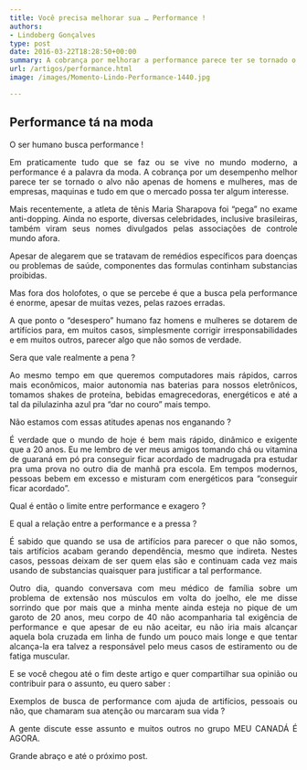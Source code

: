 ```yaml
---
title: Você precisa melhorar sua … Performance !
authors:
- Lindoberg Gonçalves
type: post
date: 2016-03-22T18:28:50+00:00
summary: A cobrança por melhorar a performance parece ter se tornado o objetivo de pessoas, máquinas, mercado.É possível aumentá-la? Como medir a sua performance?
url: /artigos/performance.html
image: /images/Momento-Lindo-Performance-1440.jpg

---
```

## **Performance tá na moda**

O ser humano busca performance !

<p style="text-align: justify;">
  Em praticamente tudo que se faz ou se vive no mundo moderno, a performance é a palavra da moda. A cobrança por um desempenho melhor parece ter se tornado o alvo não apenas de homens e mulheres, mas de empresas, maquinas e tudo em que o mercado possa ter algum interesse.
</p>

<p style="text-align: justify;">
  Mais recentemente, a atleta de tênis Maria Sharapova foi &#8220;pega&#8221; no exame anti-dopping. Ainda no esporte, diversas celebridades, inclusive brasileiras, também viram seus nomes divulgados pelas associações de controle mundo afora.
</p>

<p style="text-align: justify;">
  Apesar de alegarem que se tratavam de remédios específicos para doenças ou problemas de saúde, componentes das formulas continham substancias proibidas.
</p>

<p style="text-align: justify;">
  Mas fora dos holofotes, o que se percebe é que a busca pela performance é enorme, apesar de muitas vezes, pelas razoes erradas.
</p>

<p style="text-align: justify;">
  A que ponto o &#8220;desespero&#8221; humano faz homens e mulheres se dotarem de artifícios para, em muitos casos, simplesmente corrigir irresponsabilidades e em muitos outros, parecer algo que não somos de verdade.
</p>

<p style="text-align: justify;">
  Sera que vale realmente a pena ?
</p>

<p style="text-align: justify;">
  Ao mesmo tempo em que queremos computadores mais rápidos, carros mais econômicos, maior autonomia nas baterias para nossos eletrônicos, tomamos shakes de proteína, bebidas emagrecedoras, energéticos e até a tal da pilulazinha azul pra &#8220;dar no couro&#8221; mais tempo.
</p>

<p style="text-align: justify;">
  Não estamos com essas atitudes apenas nos enganando ?
</p>

<p style="text-align: justify;">
  É verdade que o mundo de hoje é bem mais rápido, dinâmico e exigente que a 20 anos. Eu me lembro de ver meus amigos tomando chá ou vitamina de guaraná em pó pra conseguir ficar acordado de madrugada pra estudar pra uma prova no outro dia de manhã pra escola. Em tempos modernos, pessoas bebem em excesso e misturam com energéticos para &#8220;conseguir ficar acordado&#8221;.
</p>

<p style="text-align: justify;">
  Qual é então o limite entre performance e exagero ?
</p>

<p style="text-align: justify;">
  E qual a relação entre a performance e a pressa ?
</p>

<p style="text-align: justify;">
  É sabido que quando se usa de artifícios para parecer o que não somos, tais artifícios acabam gerando dependência, mesmo que indireta. Nestes casos, pessoas deixam de ser quem elas são e continuam cada vez mais usando de substancias quaisquer para justificar a tal performance.
</p>

<p style="text-align: justify;">
  Outro dia, quando conversava com meu médico de família sobre um problema de extensão nos músculos em volta do joelho, ele me disse sorrindo que por mais que a minha mente ainda esteja no pique de um garoto de 20 anos, meu corpo de 40 não acompanharia tal exigência de performance e que apesar de eu não aceitar, eu não iria mais alcançar aquela bola cruzada em linha de fundo um pouco mais longe e que tentar alcança-la era talvez a responsável pelo meus casos de estiramento ou de fatiga muscular.
</p>

<p style="text-align: justify;">
  E se você chegou até o fim deste artigo e quer compartilhar sua opinião ou contribuir para o assunto, eu quero saber :
</p>

<p style="text-align: justify;">
  Exemplos de busca de performance com ajuda de artifícios, pessoais ou não, que chamaram sua atenção ou marcaram sua vida ?
</p>

<p style="text-align: justify;">
  A gente discute esse assunto e muitos outros no grupo MEU CANADÁ É AGORA.
</p>

<p style="text-align: justify;">
  Grande abraço e até o próximo post.
</p>